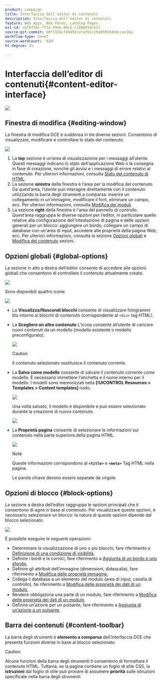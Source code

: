 ```yaml
---
product: campaign
title: Interfaccia dell’editor di contenuti
description: Interfaccia dell’editor di contenuti
feature: Web Apps, Web Forms, Landing Pages
exl-id: cb76f3dc-7f3a-49de-89cb-c106865ecb17
source-git-commit: b6f1556cf49492cefaf61c29a058584b0ccee16a
workflow-type: tm+mt
source-wordcount: '533'
ht-degree: 3%

---
```


# Interfaccia dell’editor di contenuti{#content-editor-interface}

![](../../assets/common.svg)

## Finestra di modifica {#editing-window}

La finestra di modifica DCE è suddivisa in tre diverse sezioni. Consentono di visualizzare, modificare e controllare lo stato del contenuto.

![](assets/dce_decoupe_window_nb.png)

1. La **top** sezione è un’area di visualizzazione per i messaggi all’utente. Questi messaggi indicano lo stato dell’applicazione Web o la consegna in fase di creazione, nonché gli avvisi e i messaggi di errore relativi al contenuto. Per ulteriori informazioni, consulta [Stato del contenuto di HTML](content-editing-best-practices.md#html-content-statuses).
1. La sezione **sinistra** della finestra è l’area per la modifica del contenuto. Da quest’area, l’utente può interagire direttamente con il contenuto utilizzando la barra degli strumenti a comparsa: inserire un collegamento in un’immagine, modificare il font, eliminare un campo, ecc. Per ulteriori informazioni, consulta [Modifica dei moduli](editing-content.md#editing-forms).
1. La sezione **right** della finestra è l&#39;area del pannello di controllo. Quest’area raggruppa le diverse opzioni per l’editor, in particolare quelle relative alla configurazione dell’intestazione di pagina e delle opzioni generali per un blocco: aggiungere un bordo, collegare un campo di database con un&#39;area di input, accedere alle proprietà della pagina Web, ecc. Per ulteriori informazioni, consulta la sezione [Opzioni globali](#global-options) e [Modifica del contenuto](editing-content.md) sezioni.

## Opzioni globali {#global-options}

La sezione in alto a destra dell’editor consente di accedere alle opzioni globali che consentono di controllare il contenuto attualmente creato.

![](assets/dce_global_options.png)

Sono disponibili quattro icone:

![](assets/dce_icons_sidebar.png)

* La **Visualizza/Nascondi blocchi** consente di visualizzare fotogrammi blu intorno ai blocchi di contenuto (corrispondente al `<div>` tag HTML).

* La **Scegliere un altro contenuto** L’icona consente all’utente di caricare nuovi contenuti da un modello (modello esistente o modello preconfigurato).

   ![](assets/dce_popup_templatechoice.png)

   >[!CAUTION]
   >
   >Il contenuto selezionato sostituisce il contenuto corrente.

* La **Salva come modello** consente di salvare il contenuto corrente come modello. È necessario immettere l&#39;etichetta e il nome interno per il modello. I modelli sono memorizzati nella **[!UICONTROL Resources > Templates > Content templates]** nodo.

   ![](assets/dce_popup_savetemplate.png)

   Una volta salvato, il modello è disponibile e può essere selezionato durante la creazione di nuovo contenuto.

   ![](assets/dce_create_fromtemplate.png)

* La **Proprietà pagina** consente di selezionare le informazioni sul contenuto nella parte superiore della pagina HTML.

   ![](assets/dce_popup_headerhtml.png)

   >[!NOTE]
   >
   >Queste informazioni corrispondono al **`<title>`** e **`<meta>`** Tag HTML nella pagina.
   >
   >Le parole chiave devono essere separate da virgole.

## Opzioni di blocco {#block-options}

La sezione a destra dell’editor raggruppa le opzioni principali che ti consentono di agire in base al contenuto. Per visualizzare queste opzioni, è necessario selezionare un blocco: la natura di queste opzioni dipende dal blocco selezionato.

![](assets/dce_right_section.png)

È possibile eseguire le seguenti operazioni:

* Determinare la visualizzazione di uno o più blocchi, fare riferimento a [Definizione di una condizione di visibilità](editing-content.md#defining-a-visibility-condition),
* Definire i bordi e le cornici, fare riferimento a [Aggiunta di un bordo e uno sfondo](editing-content.md#adding-a-border-and-background),
* Definire gli attributi dell’immagine (dimensioni, didascalia), fare riferimento a [Modifica delle proprietà immagine](editing-content.md#editing-image-properties),
* Collega il database a un elemento del modulo (area di input, casella di controllo), fai riferimento a [Modifica delle proprietà dei dati di un modulo](editing-content.md#changing-the-data-properties-for-a-form),
* Rendere obbligatoria una parte di un modulo, fare riferimento a [Modifica delle proprietà dei dati di un modulo](editing-content.md#changing-the-data-properties-for-a-form),
* Definire un’azione per un pulsante, fare riferimento a [Aggiunta di un’azione a un pulsante](editing-content.md#adding-an-action-to-a-button).

## Barra dei contenuti {#content-toolbar}

La barra degli strumenti è **elemento a comparsa** dell’interfaccia DCE che presenta funzioni diverse in base al blocco selezionato.

>[!CAUTION]
>
>Alcune funzioni della barra degli strumenti ti consentono di formattare il contenuto HTML. Tuttavia, se la pagina contiene un foglio di stile CSS, la **istruzioni** dal foglio di stile può provare di assumere **priorità** sulle istruzioni specificate nella barra degli strumenti.
